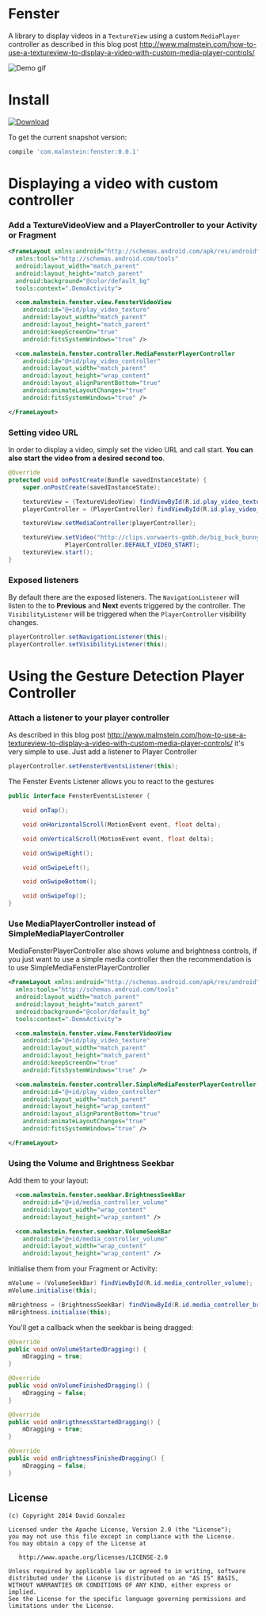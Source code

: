 Fenster
=============================

A library to display videos in a `TextureView` using a custom `MediaPlayer` controller as described in this blog post http://www.malmstein.com/how-to-use-a-textureview-to-display-a-video-with-custom-media-player-controls/

![Demo gif](https://raw.githubusercontent.com/malmstein/Fenster/master/art/video_example.gif)

Install
=============================

[ ![Download](https://api.bintray.com/packages/malmstein/maven/fenster/images/download.svg) ](https://bintray.com/malmstein/maven/fenster/_latestVersion)

To get the current snapshot version:

```groovy
compile 'com.malmstein:fenster:0.0.1'
```

Displaying a video with custom controller
=============================

### Add a TextureVideoView and a PlayerController to your Activity or Fragment

```xml
<FrameLayout xmlns:android="http://schemas.android.com/apk/res/android"
  xmlns:tools="http://schemas.android.com/tools"
  android:layout_width="match_parent"
  android:layout_height="match_parent"
  android:background="@color/default_bg"
  tools:context=".DemoActivity">

  <com.malmstein.fenster.view.FensterVideoView
    android:id="@+id/play_video_texture"
    android:layout_width="match_parent"
    android:layout_height="match_parent"
    android:keepScreenOn="true"
    android:fitsSystemWindows="true" />

  <com.malmstein.fenster.controller.MediaFensterPlayerController
    android:id="@+id/play_video_controller"
    android:layout_width="match_parent"
    android:layout_height="wrap_content"
    android:layout_alignParentBottom="true"
    android:animateLayoutChanges="true"
    android:fitsSystemWindows="true" />

</FrameLayout>
```

### Setting video URL

In order to display a video, simply set the video URL and call start. **You can also start the video from a desired second too**.


```java
@Override
protected void onPostCreate(Bundle savedInstanceState) {
    super.onPostCreate(savedInstanceState);

    textureView = (TextureVideoView) findViewById(R.id.play_video_texture);
    playerController = (PlayerController) findViewById(R.id.play_video_controller);

    textureView.setMediaController(playerController);

    textureView.setVideo("http://clips.vorwaerts-gmbh.de/big_buck_bunny.mp4",
                PlayerController.DEFAULT_VIDEO_START);
    textureView.start();
}
```

### Exposed listeners

By default there are the exposed listeners. The `NavigationListener` will listen to the to **Previous** and **Next** events triggered
by the controller. The `VisibilityListener` will be triggered when the `PlayerController` visibility changes.

```java
playerController.setNavigationListener(this);
playerController.setVisibilityListener(this);
```

Using the Gesture Detection Player Controller
=============================

### Attach a listener to your player controller

As described in this blog post http://www.malmstein.com/how-to-use-a-textureview-to-display-a-video-with-custom-media-player-controls/
it's very simple to use. Just add a listener to Player Controller

```java
playerController.setFensterEventsListener(this);
```

The Fenster Events Listener allows you to react to the gestures

```java
public interface FensterEventsListener {

    void onTap();

    void onHorizontalScroll(MotionEvent event, float delta);

    void onVerticalScroll(MotionEvent event, float delta);

    void onSwipeRight();

    void onSwipeLeft();

    void onSwipeBottom();

    void onSwipeTop();
}
```

### Use MediaPlayerController instead of SimpleMediaPlayerController

MediaFensterPlayerController also shows volume and brightness controls, if you just want to use a simple media controller
then the recommendation is to use SimpleMediaFensterPlayerController

```xml
<FrameLayout xmlns:android="http://schemas.android.com/apk/res/android"
  xmlns:tools="http://schemas.android.com/tools"
  android:layout_width="match_parent"
  android:layout_height="match_parent"
  android:background="@color/default_bg"
  tools:context=".DemoActivity">

  <com.malmstein.fenster.view.FensterVideoView
    android:id="@+id/play_video_texture"
    android:layout_width="match_parent"
    android:layout_height="match_parent"
    android:keepScreenOn="true"
    android:fitsSystemWindows="true" />

  <com.malmstein.fenster.controller.SimpleMediaFensterPlayerController
    android:id="@+id/play_video_controller"
    android:layout_width="match_parent"
    android:layout_height="wrap_content"
    android:layout_alignParentBottom="true"
    android:animateLayoutChanges="true"
    android:fitsSystemWindows="true" />

</FrameLayout>
```

### Using the Volume and Brightness Seekbar

Add them to your layout:

```xml
  <com.malmstein.fenster.seekbar.BrightnessSeekBar
    android:id="@+id/media_controller_volume"
    android:layout_width="wrap_content"
    android:layout_height="wrap_content" />
```

```xml
  <com.malmstein.fenster.seekbar.VolumeSeekBar
    android:id="@+id/media_controller_volume"
    android:layout_width="wrap_content"
    android:layout_height="wrap_content" />
```

Initialise them from your Fragment or Activity:

```java
mVolume = (VolumeSeekBar) findViewById(R.id.media_controller_volume);
mVolume.initialise(this);

mBrightness = (BrightnessSeekBar) findViewById(R.id.media_controller_brightness);
mBrightness.initialise(this);

```

You'll get a callback when the seekbar is being dragged:

```java
@Override
public void onVolumeStartedDragging() {
    mDragging = true;
}

@Override
public void onVolumeFinishedDragging() {
    mDragging = false;
}

@Override
public void onBrigthnessStartedDragging() {
    mDragging = true;
}

@Override
public void onBrightnessFinishedDragging() {
    mDragging = false;
}
```
  
License
-------

    (c) Copyright 2014 David Gonzalez

    Licensed under the Apache License, Version 2.0 (the "License");
    you may not use this file except in compliance with the License.
    You may obtain a copy of the License at

       http://www.apache.org/licenses/LICENSE-2.0

    Unless required by applicable law or agreed to in writing, software
    distributed under the License is distributed on an "AS IS" BASIS,
    WITHOUT WARRANTIES OR CONDITIONS OF ANY KIND, either express or implied.
    See the License for the specific language governing permissions and
    limitations under the License.
